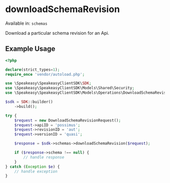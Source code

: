 # downloadSchemaRevision
Available in: `schemas`

Download a particular schema revision for an Api.

## Example Usage
```php
<?php

declare(strict_types=1);
require_once 'vendor/autoload.php';

use \Speakeasy\SpeakeasyClientSDK\SDK;
use \Speakeasy\SpeakeasyClientSDK\Models\Shared\Security;
use \Speakeasy\SpeakeasyClientSDK\Models\Operations\DownloadSchemaRevisionRequest;

$sdk = SDK::builder()
    ->build();

try {
    $request = new DownloadSchemaRevisionRequest();
    $request->apiID = 'possimus';
    $request->revisionID = 'aut';
    $request->versionID = 'quasi';

    $response = $sdk->schemas->downloadSchemaRevision($request);

    if ($response->schema !== null) {
        // handle response
    }
} catch (Exception $e) {
    // handle exception
}
```